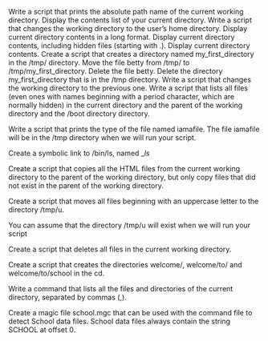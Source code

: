 Write a script that prints the absolute path name of the current working directory.
Display the contents list of your current directory.
Write a script that changes the working directory to the user’s home directory.
Display current directory contents in a long format.
Display current directory contents, including hidden files (starting with .).
Display current directory contents.
Create a script that creates a directory named my_first_directory in the /tmp/ directory. 
Move the file betty from /tmp/ to /tmp/my_first_directory.
Delete the file betty.
Delete the directory my_first_directory that is in the /tmp directory.
Write a script that changes the working directory to the previous one.
Write a script that lists all files (even ones with names beginning with a period character, which are normally hidden) in the current directory and the parent of the working directory and the /boot directory directory.

Write a script that prints the type of the file named iamafile. The file iamafile will be in the /tmp directory when we will run your script.

Create a symbolic link to /bin/ls, named __ls_


Create a script that copies all the HTML files from the current working directory to the parent of the working directory, but only copy files that did not exist in the parent of the working directory.


Create a script that moves all files beginning with an uppercase letter to the directory /tmp/u.

You can assume that the directory /tmp/u will exist when we will run your script


Create a script that deletes all files in the current working directory.


Create a script that creates the directories welcome/, welcome/to/ and welcome/to/school in the cd.

Write a command that lists all the files and directories of the current directory, separated by commas (,).


Create a magic file school.mgc that can be used with the command file to detect School data files. School data files always contain the string SCHOOL at offset 0.



